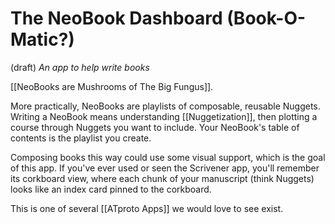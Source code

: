 # The NeoBook Dashboard (Book-O-Matic?)
(draft)
*An app to help write books* 

[[NeoBooks are Mushrooms of The Big Fungus]]. 

More practically, NeoBooks are playlists of composable, reusable Nuggets. Writing a NeoBook means understanding [[Nuggetization]], then plotting a course through Nuggets you want to include. Your NeoBook's table of contents is the playlist you create. 

Composing books this way could use some visual support, which is the goal of this app. If you've ever used or seen the Scrivener app, you'll remember its corkboard view, where each chunk of your manuscript (think Nuggets) looks like an index card pinned to the corkboard. 

This is one of several [[ATproto Apps]] we would love to see exist. 

